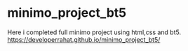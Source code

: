 # minimo_project_bt5
Here i completed full minimo project using html,css and bt5.
 https://developerrahat.github.io/minimo_project_bt5/
